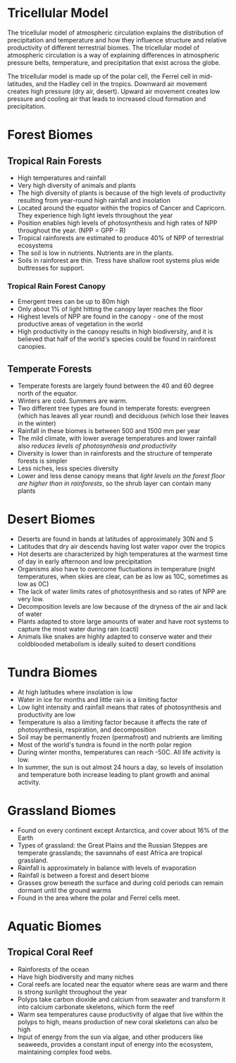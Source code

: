 # Tricellular Model
The tricellular model of atmospheric circulation explains the distribution of precipitation and temperature and how they influence structure and relative productivity of different terrestrial biomes.
The tricellular model of atmospheric circulation is a way of explaining differences in atmospheric pressure belts, temperature, and precipitation that exist across the globe.

The tricellular model is made up of the polar cell, the Ferrel cell in mid-latitudes, and the Hadley cell in the tropics.
Downward air movement creates high pressure (dry air, desert). Upward air movement creates low pressure and cooling air that leads to increased cloud formation and precipitation.
# Forest Biomes
## Tropical Rain Forests
- High temperatures and rainfall
- Very high diversity of animals and plants
- The high diversity of plants is because of the high levels of productivity resulting from year-round high rainfall and insolation
- Located around the equator within the tropics of Cancer and Capricorn. They experience high light levels throughout the year
- Position enables high levels of photosynthesis and high rates of NPP throughout the year. (NPP = GPP - R)
- Tropical rainforests are estimated to produce 40% of NPP of terrestrial ecosystems
- The soil is low in nutrients. Nutrients are in the plants.
- Soils in rainforest are thin. Tress have shallow root systems plus wide buttresses for support.
### Tropical Rain Forest Canopy
- Emergent trees can be up to 80m high
- Only about 1% of light hitting the canopy layer reaches the floor
- Highest levels of NPP are found in the canopy - one of the most productive areas of vegetation in the world
- High productivity in the canopy results in high biodiversity, and it is believed that half of the world's species could be found in rainforest canopies.
## Temperate Forests
- Temperate forests are largely found between the 40 and 60 degree north of the equator.
- Winters are cold. Summers are warm.
- Two different tree types are found in temperate forests: evergreen (which has leaves all year round) and deciduous (which lose their leaves in the winter)
- Rainfall in these biomes is between 500 and 1500 mm per year
- The mild climate, with lower average temperatures and lower rainfall also *reduces levels of photosynthesis and productivity*
- Diversity is lower than in rainforests and the structure of temperate forests is simpler
- Less niches, less species diversity
- Lower and less dense canopy means that *light levels on the forest floor are higher than in rainforests*, so the shrub layer can contain many plants
# Desert Biomes
- Deserts are found in bands at latitudes of approximately 30N and S
- Latitudes that dry air descends having lost water vapor over the tropics
- Hot deserts are characterized by high temperatures at the warmest time of day in early afternoon and low precipitation
- Organisms also have to overcome fluctuations in temperature (night temperatures, when skies are clear, can be as low as 10C, sometimes as low as 0C)
- The lack of water limits rates of photosynthesis and so rates of NPP are very low.
- Decomposition levels are low because of the dryness of the air and lack of water
- Plants adapted to store large amounts of water and have root systems to capture the most water during rain (cacti)
- Animals like snakes are highly adapted to conserve water and their coldblooded metabolism is ideally suited to desert conditions
# Tundra Biomes
- At high latitudes where insolation is low
- Water in ice for months and little rain is a limiting factor
- Low light intensity and rainfall means that rates of photosynthesis and productivity are low
- Temperature is also a limiting factor because it affects the rate of photosynthesis, respiration, and decomposition
- Soil may be permanently frozen (permafrost) and nutrients are limiting
- Most of the world's tundra is found in the north polar region
- During winter months, temperatures can reach -50C. All life activity is low.
- In summer, the sun is out almost 24 hours a day, so levels of insolation and temperature both increase leading to plant growth and animal activity.
# Grassland Biomes
- Found on every continent except Antarctica, and cover about 16% of the Earth
- Types of grassland: the Great Plains and the Russian Steppes are temperate grasslands; the savannahs of east Africa are tropical grassland.
- Rainfall is approximately in balance with levels of evaporation
- Rainfall is between a forest and desert biome
- Grasses grow beneath the surface and during cold periods can remain dormant until the ground warms
- Found in the area where the polar and Ferrel cells meet.
# Aquatic Biomes
## Tropical Coral Reef
- Rainforests of the ocean
- Have high biodiversity and many niches
- Coral reefs are located near the equator where seas are warm and there is strong sunlight throughout the year
- Polyps take carbon dioxide and calcium from seawater and transform it into calcium carbonate skeletons, which form the reef
- Warm sea temperatures cause productivity of algae that live within the polyps to high, means production of new coral skeletons can also be high
- Input of energy from the sun via algae, and other producers like seaweeds, provides a constant input of energy into the ecosystem, maintaining complex food webs.
